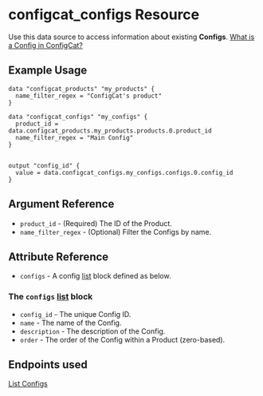 # configcat_configs Resource

Use this data source to access information about existing **Configs**. [What is a Config in ConfigCat?](https://configcat.com/docs/main-concepts)

## Example Usage

```hcl
data "configcat_products" "my_products" {
  name_filter_regex = "ConfigCat's product"
}

data "configcat_configs" "my_configs" {
  product_id = data.configcat_products.my_products.products.0.product_id
  name_filter_regex = "Main Config"
}


output "config_id" {
  value = data.configcat_configs.my_configs.configs.0.config_id
}
```

## Argument Reference

* `product_id` - (Required) The ID of the Product.
* `name_filter_regex` - (Optional) Filter the Configs by name.

## Attribute Reference

* `configs` - A config [list](https://www.terraform.io/docs/configuration/types.html#list-) block defined as below.

### The `configs` [list](https://www.terraform.io/docs/configuration/types.html#list-) block

* `config_id` - The unique Config ID.
* `name` - The name of the Config.
* `description` - The description of the Config.
* `order` - The order of the Config within a Product (zero-based).

## Endpoints used
[List Configs](https://api.configcat.com/docs/#tag/Configs/operation/get-configs)